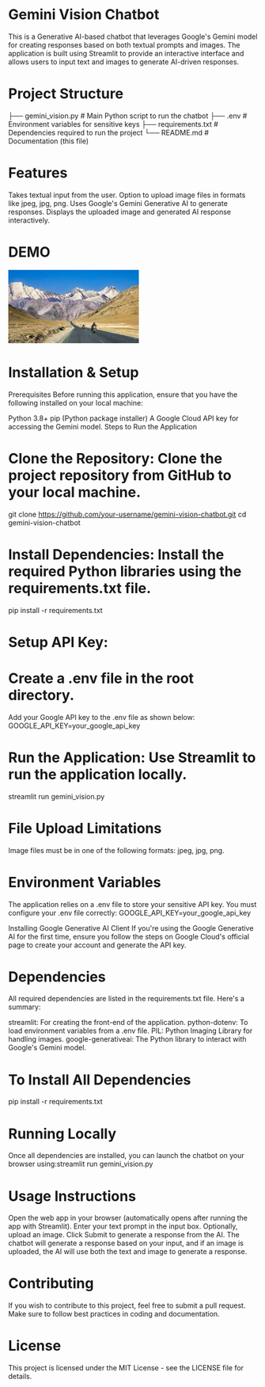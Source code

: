 # Gemini Vision Chatbot
This is a Generative AI-based chatbot that leverages Google's Gemini model for creating responses based on both textual prompts and images. The application is built using Streamlit to provide an interactive interface and allows users to input text and images to generate AI-driven responses.

 # Project Structure
 ├── gemini_vision.py        # Main Python script to run the chatbot
├── .env                    # Environment variables for sensitive keys
├── requirements.txt        # Dependencies required to run the project
└── README.md               # Documentation (this file)

# Features
Takes textual input from the user.
Option to upload image files in formats like jpeg, jpg, png.
Uses Google's Gemini Generative AI to generate responses.
Displays the uploaded image and generated AI response interactively.

# DEMO
![Chatbot Interface](assets/demo-screenshot.png)



# Installation & Setup
Prerequisites
Before running this application, ensure that you have the following installed on your local machine:

Python 3.8+
pip (Python package installer)
A Google Cloud API key for accessing the Gemini model.
Steps to Run the Application

# Clone the Repository: Clone the project repository from GitHub to your local machine.
git clone https://github.com/your-username/gemini-vision-chatbot.git
cd gemini-vision-chatbot

# Install Dependencies: Install the required Python libraries using the requirements.txt file.
pip install -r requirements.txt

# Setup API Key:

# Create a .env file in the root directory.
Add your Google API key to the .env file as shown below:
GOOGLE_API_KEY=your_google_api_key

# Run the Application: Use Streamlit to run the application locally.
streamlit run gemini_vision.py

# File Upload Limitations
Image files must be in one of the following formats: jpeg, jpg, png.

# Environment Variables
The application relies on a .env file to store your sensitive API key. You must configure your .env file correctly:
GOOGLE_API_KEY=your_google_api_key

Installing Google Generative AI Client
If you're using the Google Generative AI for the first time, ensure you follow the steps on Google Cloud's official page to create your account and generate the API key.

# Dependencies
All required dependencies are listed in the requirements.txt file. Here's a summary:

streamlit: For creating the front-end of the application.
python-dotenv: To load environment variables from a .env file.
PIL: Python Imaging Library for handling images.
google-generativeai: The Python library to interact with Google's Gemini model.

# To Install All Dependencies
pip install -r requirements.txt

# Running Locally
Once all dependencies are installed, you can launch the chatbot on your browser using:streamlit run gemini_vision.py

# Usage Instructions
Open the web app in your browser (automatically opens after running the app with Streamlit).
Enter your text prompt in the input box.
Optionally, upload an image.
Click Submit to generate a response from the AI.
The chatbot will generate a response based on your input, and if an image is uploaded, the AI will use both the text and image to generate a response.

# Contributing
If you wish to contribute to this project, feel free to submit a pull request. Make sure to follow best practices in coding and documentation.

# License
This project is licensed under the MIT License - see the LICENSE file for details.